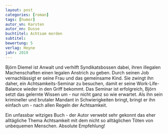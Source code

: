 ```yaml
---
layout: post
categories: [roman]
tags: [humor]
autor_vn: Karsten
autor_nn: Dusse
buchtitel: Achtsam morden
subtitel:
bewertung: 5
verlag: Heyne
jahr: 2019
---
```


Björn Diemel ist Anwalt und verhilft Syndikatsbossen dabei, ihren illegalen Machenschaften einen legalen Anstrich zu geben. Durch seinen Job vernachlässigt er seine Frau und das gemeinsame Kind. Sie zwingt ihn daher, ein Achtsamkeits-Seminar zu besuchen, damit er seine Work-Life-Balance wieder in den Griff bekommt.
Das Seminar ist erfolgreich, Björn setzt das gelernte Wissen um - nur nicht ganz so wie erwartet. Als ihn sein krimineller und brutaler Mandant in Schwierigkeiten bringt, bringt er ihn einfach um - nach allen Regeln der Achtsamkeit.

Ein unfassbar witziges Buch - der Autor verwebt sehr gekonnt das eher alltägliche Thema Achtsamkeit mit dem nicht so alltäglichen Töten von unbequemen Menschen. Absolute Empfehlung!
